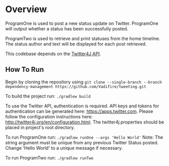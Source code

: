 # Overview
ProgramOne is used to post a new status update on Twitter. ProgramOne will output whether a status has been successfully posted.

ProgramTwo is used to retrieve and print statuses from the home timeline. The status author and text will be displayed for each post retrieved.

This codebase depends on the [Twitter4J API](http://twitter4j.org/). 

## How To Run

Begin by cloning the repository using ```git clone --single-branch --branch dependency-management https://github.com/Vadifire/tweeting.git``` 

To build the project run: ```./gradlew build```

To use the Twitter API, authentication is required.  API keys and tokens for authentication can be generated here: https://apps.twitter.com. Please follow the configuration instructions here: http://twitter4j.org/en/configuration.html. The twitter4j.properties should be placed in project's root directory.

To run ProgramOne run: ```./gradlew runOne --args 'Hello World'```
Note: The string argument must be unique from any previous Twitter Status posted. Change 'Hello World' to a unique message if necessary.

To run ProgramTwo run: ```./gradlew runTwo```
